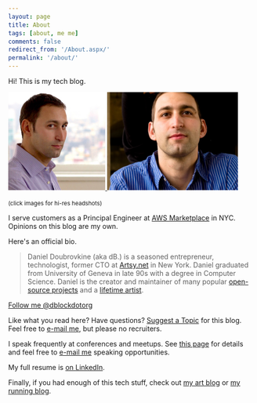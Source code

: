```yaml
---
layout: page
title: About
tags: [about, me me]
comments: false
redirect_from: '/About.aspx/'
permalink: '/about/'
---
```


Hi! This is my tech blog.

<a href='/images/about/headshot.jpg'>
  <img src="/images/about/daniel-doubrovkine.jpg" style="max-height: 200px">
</a><a href='/images/about/headshot-landscape.jpg'>
  <img src="/images/about/daniel-doubrovkine-landscape.jpg" style="max-height: 200px">
</a>

<small>(click images for hi-res headshots)</small>

I serve customers as a Principal Engineer at <a href="https://aws.amazon.com/marketplace" target="_blank">AWS Marketplace</a> in NYC. Opinions on this blog are my own.

Here's an official bio.

> Daniel Doubrovkine (aka dB.) is a seasoned entrepreneur, technologist, former CTO at <a href='https://artsy.net' target='_blank'>Artsy.net</a> in New York. Daniel graduated from University of Geneva in late 90s with a degree in Computer Science. Daniel is the creator and maintainer of many popular <a href="https://github.com/dblock">open-source projects</a> and a <a href="https://art.dblock.org">lifetime artist</a>.

<a href="https://twitter.com/dblockdotorg" class="twitter-follow-button" data-show-count="false">Follow me @dblockdotorg</a>
<script>!function(d,s,id){var js,fjs=d.getElementsByTagName(s)[0],p=/^http:/.test(d.location)?'http':'https';if(!d.getElementById(id)){js=d.createElement(s);js.id=id;js.src=p+'://platform.twitter.com/widgets.js';fjs.parentNode.insertBefore(js,fjs);}}(document, 'script', 'twitter-wjs');</script>

Like what you read here? Have questions? <a href="https://github.com/dblock/code.dblock.org/issues/new">Suggest a Topic</a> for this blog. Feel free to <a href="mailto:dblock@dblock.org">e-mail me</a>, but please no recruiters.

I speak frequently at conferences and meetups. See [this page](/speaking) for details and feel free to [e-mail me](mailto:dblock@dblock.org) speaking opportunities.

My full resume is [on LinkedIn](https://www.linkedin.com/in/dblock).

Finally, if you had enough of this tech stuff, check out [my art blog](http://art.dblock.org) or [my running blog](http://run.dblock.org).
